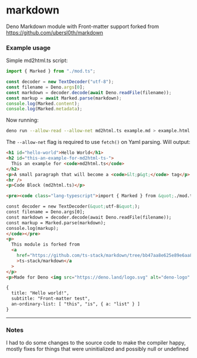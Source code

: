 # markdown

Deno Markdown module with Front-matter support forked from https://github.com/ubersl0th/markdown

### Example usage

Simple md2html.ts script:

```typescript
import { Marked } from "./mod.ts";

const decoder = new TextDecoder("utf-8");
const filename = Deno.args[0];
const markdown = decoder.decode(await Deno.readFile(filename));
const markup = await Marked.parse(markdown);
console.log(Marked.content);
console.log(Marked.metadata);
```

Now running:

```bash
deno run --allow-read --allow-net md2html.ts example.md > example.html
```
The `--allow-net` flag is required to use `fetch()` on Yaml parsing. Will output:

```html
<h1 id="hello-world">Hello World</h1>
<h2 id="this-an-example-for-md2html-ts-">
  This an example for <code>md2html.ts</code>
</h2>
<p>A small paragraph that will become a <code>&lt;p&gt;</code> tag</p>
<hr />
<p>Code Block (md2html.ts)</p>

<pre><code class="lang-typescript">import { Marked } from &quot;./mod.ts&quot;;

const decoder = new TextDecoder(&quot;utf-8&quot;);
const filename = Deno.args[0];
const markdown = decoder.decode(await Deno.readFile(filename));
const markup = Marked.parse(markdown);
console.log(markup);
</code></pre>
<p>
  This module is forked from
  <a
    href="https://github.com/ts-stack/markdown/tree/bb47aa8e625e89e6aa84f49a98536a3089dee831"
    >ts-stack/markdown</a
  >
</p>
<p>Made for Deno <img src="https://deno.land/logo.svg" alt="deno-logo" /></p>

{
  title: "Hello world!",
  subtitle: "Front-matter test",
  an-ordinary-list: [ "this", "is", { a: "list" } ]
}
```

---

### Notes

I had to do some changes to the source code to make the compiler happy, mostly fixes for things that were uninitialized and possibly null or undefined

